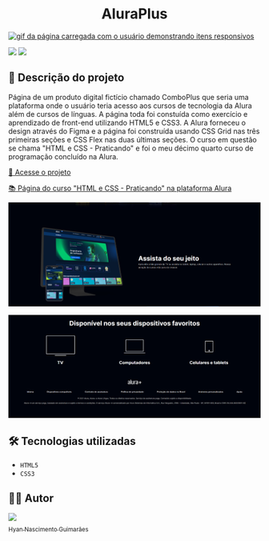 <h1 align="center"> AluraPlus </h1>

<a href="https://hyanguimaraes.github.io/aluraplus"><img src="https://raw.githubusercontent.com/hyanguimaraes/aluraplus/main/assets/gif/gif_readme.gif" alt="gif da página carregada com o usuário demonstrando itens responsivos"></a>

![](https://img.shields.io/github/forks/hyanguimaraes/aluraplus?style=social) ![](https://img.shields.io/github/last-commit/hyanguimaraes/aluraplus?style=plastic)

📝 Descrição do projeto
---
Página de um produto digital fictício chamado ComboPlus que seria uma plataforma onde o usuário teria acesso aos cursos de tecnologia da Alura além de cursos de línguas. A página toda foi constuída como exercício e aprendizado de front-end utilizando HTML5 e CSS3. A Alura forneceu o design através do Figma e a página foi construída usando CSS Grid nas três primeiras seções e CSS Flex nas duas últimas seções. O curso em questão se chama "HTML e CSS - Praticando" e foi o meu décimo quarto curso de programação concluído na Alura.

[🔗 Acesse o projeto](https://hyanguimaraes.github.io/aluraplus)

[📚 Página do curso "HTML e CSS - Praticando" na plataforma Alura](https://cursos.alura.com.br/course/html-css-praticando-html-css)

![Exemplo de seção construída usando CSS Grid](https://raw.githubusercontent.com/hyanguimaraes/aluraplus/main/assets/img/secao_em_flexbox.png)

![Exemplo de seção construída usando CSS Flex](https://raw.githubusercontent.com/hyanguimaraes/aluraplus/main/assets/img/secoes_em_grid.png)

🛠️ Tecnologias utilizadas
---
- ``HTML5``
- ``CSS3``

✍🏻 Autor
---
 [<img src="https://avatars.githubusercontent.com/u/112709798?s=400&u=bf197a3880a44c701b3303e07c052a74cb8d96b1&v=4" width=115><br><sub>Hyan Nascimento Guimarães</sub>](https://github.com/hyanguimaraes)
